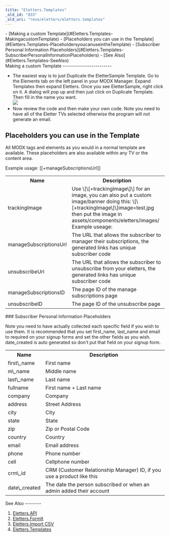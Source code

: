 ```yaml
---
title: "Eletters.Templates"
_old_id: "833"
_old_uri: "revo/eletters/eletters.templates"
---
```


<div>- [Making a custom Template](#Eletters.Templates-MakingacustomTemplate)
- [Placeholders you can use in the Template](#Eletters.Templates-PlaceholdersyoucanuseintheTemplate)
  - [Subscriber Personal Information Placeholders](#Eletters.Templates-SubscriberPersonalInformationPlaceholders)
- [See Also](#Eletters.Templates-SeeAlso)

</div>Making a custom Template
------------------------

- The easiest way is to just Duplicate the EletterSample Template. Go to the Elements tab on the left panel in your MODX Manager. Expand Templates then expand Eletters. Once you see EletterSample, right click on it. A dialog will pop up and then just click on Duplicate Template. Then fill in the name you want.   
  ![](/download/attachments/39355138/duplicate.png?version=1&modificationDate=1335818884000)
- Now review the code and then make your own code. Note you need to have all of the Eletter TVs selected otherwise the program will not generate an email.

Placeholders you can use in the Template
----------------------------------------

All MODX tags and elements as you would in a normal template are available. These placeholders are also available within any TV or the content area.

Example usage: \[\[+manageSubscriptionsUrl\]\]

<table><tbody><tr><th>Name   
</th><th>Description   
</th></tr><tr><td>trackingImage   
</td><td>Use \[\[+trackingImage\]\] for an image, you can also put a custom image/banner doing this: \[\[+trackingImage\]\]image=test.jpg then put the image in assets/components/eletters/images/   
Example useage: <img src="\[\[+trackingImage\]\]" alt="" /></td></tr><tr><td>manageSubscriptionsUrl</td><td>The URL that allows the subscriber to manager their subscriptions, the generated links has unique subscriber code   
</td></tr><tr><td>unsubscribeUrl</td><td>The URL that allows the subscriber to unsubscribe from your eletters, the generated links has unique subscriber code</td></tr><tr><td>manageSubscriptionsID</td><td>The page ID of the manage subscriptions page   
</td></tr><tr><td>unsubscribeID</td><td>The page ID of the unsubscribe page   
</td></tr></tbody></table>### Subscriber Personal Information Placeholders

Note you need to have actually collected each specific field if you wish to use them. It is recommended that you set first\_name, last\_name and email to required on your signup forms and set the other fields as you wish. date\_created is auto generated so don't put that field on your signup form.

<table><tbody><tr><th>Name   
</th><th>Description   
</th></tr><tr><td>first\_name   
</td><td>First name   
</td></tr><tr><td>m\_name   
</td><td>Middle name   
</td></tr><tr><td>last\_name   
</td><td>Last name   
</td></tr><tr><td>fullname   
</td><td>First name + Last name   
</td></tr><tr><td>company   
</td><td>Company   
</td></tr><tr><td>address   
</td><td>Street Address   
</td></tr><tr><td>city   
</td><td>City   
</td></tr><tr><td>state   
</td><td>State   
</td></tr><tr><td>zip   
</td><td>Zip or Postal Code   
</td></tr><tr><td>country   
</td><td>Country   
</td></tr><tr><td>email   
</td><td>Email address   
</td></tr><tr><td>phone   
</td><td>Phone number   
</td></tr><tr><td>cell   
</td><td>Cellphone number   
</td></tr><tr><td>crm\_id   
</td><td>CRM (Customer Relationship Manager) ID, if you use a product like this   
</td></tr><tr><td>date\_created   
</td><td>The date the person subscribed or when an admin added their account   
</td></tr></tbody></table>See Also
--------

1. [Eletters.API](/extras/revo/eletters/eletters.api)
2. [Eletters.FormIt](/extras/revo/eletters/eletters.formit)
3. [Eletters.Import CSV](/extras/revo/eletters/eletters.import-csv)
4. [Eletters.Templates](/extras/revo/eletters/eletters.templates)

  